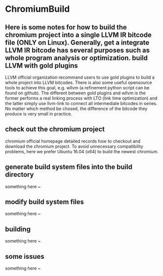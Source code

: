# ChromiumBuild
Here is some notes for how to build the chromium project into a single LLVM IR bitcode file (ONLY on Linux). Generally, get a integrate LLVM IR bitcode has several purposes such as whole program analysis or optimization.
build LLVM with gold plugins
--
LLVM official organization recommand users to use gold plugins to build a whole project into LLVM bitcodes. There is also some useful opensource tools to achieve this goal, e.g. wllvm (a refinement python script can be found on github). The different between gold plugins and wllvm is the former performs a real linking process with LTO (link time optimization) and the latter simply use llvm-link to connect all intermediate bitcodes in series. No matter which method be chosed, the difference of the bitcode they produce is very small in practice.

check out the chromium project
--

chromium official homepage detailed records how to checkout and download the chromium project. To avoid unnecessary compatibility problems, here we prefer Ubuntu 16.04 (x64) to build the newest chromium.

generate build system files into the build directory
--

something here ~

modify build system files
--

something here ~

building
--

something here ~

some issues
--

something here ~
